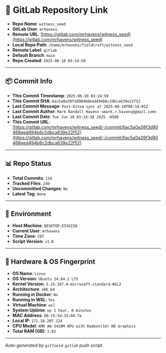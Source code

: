 # 🔗 GitLab Repository Link

- **Repo Name**: `witness_seed`
- **GitLab User**: `mrhavens`
- **Remote URL**: [https://gitlab.com/mrhavens/witness_seed](https://gitlab.com/mrhavens/witness_seed)
- **Local Repo Path**: `/home/mrhavens/fieldcraft/witness_seed`
- **Remote Label**: `gitlab`
- **Default Branch**: `main`
- **Repo Created**: `2025-06-10 03:24:50`

---

## 📦 Commit Info

- **This Commit Timestamp**: `2025-06-10 03:24:50`
- **This Commit SHA**: `6ac5a0a39f3d90468eed494b6c2dbca639e22f52`
- **Last Commit Message**: `Post-Gitea sync at 2025-06-10T08:14:01Z`
- **Last Commit Author**: `Mark Randall Havens <mark.r.havens@gmail.com>`
- **Last Commit Date**: `Tue Jun 10 03:24:38 2025 -0500`
- **This Commit URL**: [https://gitlab.com/mrhavens/witness_seed/-/commit/6ac5a0a39f3d90468eed494b6c2dbca639e22f52](https://gitlab.com/mrhavens/witness_seed/-/commit/6ac5a0a39f3d90468eed494b6c2dbca639e22f52)

---

## 📊 Repo Status

- **Total Commits**: `118`
- **Tracked Files**: `249`
- **Uncommitted Changes**: `No`
- **Latest Tag**: `None`

---

## 🧽 Environment

- **Host Machine**: `DESKTOP-E5SGI58`
- **Current User**: `mrhavens`
- **Time Zone**: `CDT`
- **Script Version**: `v1.0`

---

## 🧬 Hardware & OS Fingerprint

- **OS Name**: `Linux`
- **OS Version**: `Ubuntu 24.04.2 LTS`
- **Kernel Version**: `5.15.167.4-microsoft-standard-WSL2`
- **Architecture**: `x86_64`
- **Running in Docker**: `No`
- **Running in WSL**: `Yes`
- **Virtual Machine**: `wsl`
- **System Uptime**: `up 1 hour, 0 minutes`
- **MAC Address**: `00:15:5d:33:04:7a`
- **Local IP**: `172.18.207.124`
- **CPU Model**: `AMD A6-3420M APU with Radeon(tm) HD Graphics`
- **Total RAM (GB)**: `3.63`

---

_Auto-generated by `gitfield-gitlab` push script._
